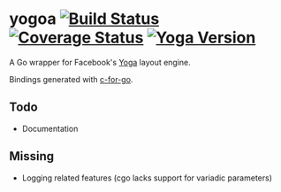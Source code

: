 # yogoa [![Build Status](https://travis-ci.org/jackwakefield/yogoa.svg?branch=master)](https://travis-ci.org/jackwakefield/yogoa) [![Coverage Status](https://coveralls.io/repos/github/jackwakefield/yogoa/badge.svg?branch=master)](https://coveralls.io/github/jackwakefield/yogoa?branch=master) [![Yoga Version](https://img.shields.io/badge/Yoga-1.8.0-lightgrey.svg)](https://github.com/facebook/yoga)

A Go wrapper for Facebook's [Yoga](https://github.com/facebook/yoga) layout engine.

Bindings generated with [c-for-go](https://github.com/xlab/c-for-go).

## Todo

- Documentation

## Missing

- Logging related features (cgo lacks support for variadic parameters)